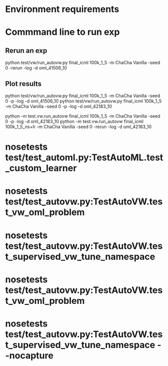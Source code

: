 # Environment requirements


# Commmand line to run exp
## Rerun an exp
python test/vw/run_autovw.py  final_icml 100k_1_5 -m ChaCha  Vanilla   -seed 0  -rerun -log -d oml_41506_10
## Plot results 
python test/vw/run_autovw.py  final_icml 100k_1_5 -m ChaCha  Vanilla   -seed 0  -p -log -d oml_41506_10
python test/vw/run_autovw.py  final_icml 100k_1_5 -m ChaCha  Vanilla   -seed 0  -p  -log -d oml_42183_10

python -m  test.vw.run_autovw  final_icml 100k_1_5 -m ChaCha  Vanilla   -seed 0  -p  -log -d oml_42183_10
python -m  test.vw.run_autovw  final_icml 100k_1_5_ns+lr -m ChaCha  Vanilla   -seed 0  -rerun  -log -d oml_42183_10


# nosetests test/test_automl.py:TestAutoML.test_custom_learner
# nosetests test/test_autovw.py:TestAutoVW.test_vw_oml_problem
# nosetests test/test_autovw.py:TestAutoVW.test_supervised_vw_tune_namespace
# nosetests test/test_autovw.py:TestAutoVW.test_vw_oml_problem 
# nosetests test/test_autovw.py:TestAutoVW.test_supervised_vw_tune_namespace  --nocapture

